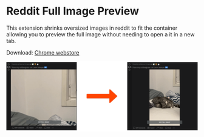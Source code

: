 # Reddit Full Image Preview

This extension shrinks oversized images in reddit to fit the container allowing you to preview the full image without needing to open a it in a new tab. 

Download: [Chrome webstore](https://chrome.google.com/webstore/detail/reddit-full-image-preview/alccgijljjooaababmbkeenmajbblnlp)

![Extension demo](/extension_image.png)


